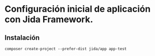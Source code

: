 # Configuración inicial de aplicación con Jida Framework.


## Instalación
```
composer create-project --prefer-dist jida/app app-test
```

